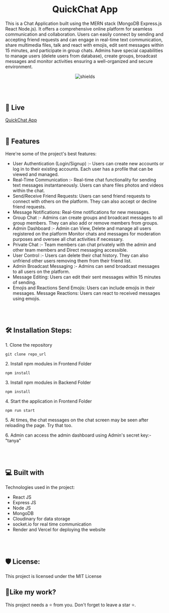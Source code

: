 <h1 align="center" id="title">QuickChat App</h1>

<p id="description">This is a Chat Application built using the MERN stack (MongoDB Express.js React Node.js). It offers a comprehensive online platform for seamless communication and collaboration. Users can easily connect by sending and accepting friend requests and can engage in real-time text communication, share multimedia files, talk and react with emojis, edit sent messages within 15 minutes, and participate in group chats. Admins have special capabilities to manage users (delete users from database), create groups, broadcast messages and monitor activities ensuring a well-organized and secure environment.</p>

<p align="center"><img src="https://img.shields.io/badge/License-MIT-green" alt="shields"></p>

<br></br>

<h2>🚀 Live</h2>

[QuickChat App](https://quick-chat-app-w473-lqa3ah14b-tanya13agarwals-projects.vercel.app/)
<br></br>
  
<h2>🧐 Features</h2>

Here're some of the project's best features:

*   User Authentication (Login/Signup) :- Users can create new accounts or log in to their existing accounts. Each user has a profile that can be viewed and managed.
*   Real-Time Communication :- Real-time chat functionality for sending text messages instantaneously. Users can share files photos and videos within the chat.
*   Send/Receive Friend Requests: Users can send friend requests to connect with others on the platform. They can also accept or decline friend requests.
*   Message Notifications: Real-time notifications for new messages.
*   Group Chat :- Admins can create groups and broadcast messages to all group members. They can also add or remove members from groups.
*   Admin Dashboard :- Admin can View, Delete and manage all users registered on the platform Monitor chats and messages for moderation purposes and oversee all chat activities if necessary.
*   Private Chat :- Team members can chat privately with the admin and other team members and Direct messaging accessible.
*   User Control :- Users can delete their chat history. They can also unfriend other users removing them from their friend list.
*   Admin Broadcast Messaging :- Admins can send broadcast messages to all users on the platform.
*   Message Editing: Users can edit their sent messages within 15 minutes of sending.
*   Emojis and Reactions
Send Emojis: Users can include emojis in their messages.
Message Reactions: Users can react to received messages using emojis.


<br></br>

<h2>🛠️ Installation Steps:</h2>

<p>1. Clone the repository</p>

```
git clone repo_url
```

<p>2. Install npm modules in Frontend Folder</p>

```
npm install
```

<p>3. Install npm modules in Backend Folder</p>

```
npm install
```

<p>4. Start the application in Frontend Folder</p>

```
npm run start
```

<p>5. At times, the chat messages on the chat screen may be seen after reloading the page. Try that too. </p>
<p>6. Admin can access the admin dashboard using Admin's secret key:- "tanya" </p>


<br></br>

<h2>💻 Built with</h2>

Technologies used in the project:

*   React JS
*   Express JS
*   Node JS
*   MongoDB
*   Cloudinary for data storage
*   socket.io for real time communication
*   Render and Vercel for deploying the website

<br></br>
<h2>🛡️ License:</h2>

This project is licensed under the MIT License

<h2>💖Like my work?</h2>

This project needs a ⭐️ from you. Don't forget to leave a star ⭐️.
